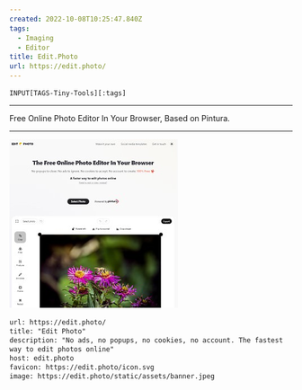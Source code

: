 ```yaml
---
created: 2022-10-08T10:25:47.840Z
tags: 
  - Imaging
  - Editor
title: Edit.Photo
url: https://edit.photo/
---
```

```meta-bind
INPUT[TAGS-Tiny-Tools][:tags]
```

___
Free Online Photo Editor In Your Browser, Based on Pintura.
___

![](_attachments/edit-photo.jpg)

```cardlink
url: https://edit.photo/
title: "Edit Photo"
description: "No ads, no popups, no cookies, no account. The fastest way to edit photos online"
host: edit.photo
favicon: https://edit.photo/icon.svg
image: https://edit.photo/static/assets/banner.jpeg
```
